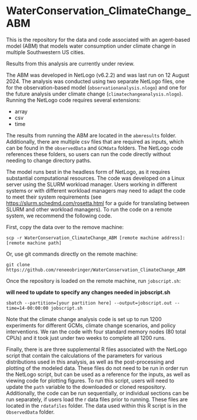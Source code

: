 # WaterConservation_ClimateChange_ABM
This is the repository for the data and code associated with an agent-based model (ABM) that models water consumption under climate change in multiple Southwestern US cities.

Results from this analysis are currently under review. 

The ABM was developed in NetLogo (v6.2.2) and was last run on 12 August 2024. The analysis was conducted using two separate NetLogo files, one for the observation-based model (`observationanalysis.nlogo`) and one for the future analysis under climate change (`climatechangeanalysis.nlogo`). Running the NetLogo code requires several extensions: 

* array
* csv
* time

The results from running the ABM are located in the `abmresults` folder. Additionally, there are multiple csv files that are required as inputs, which can be found in the `observedData` and `GCMdata` folders. The NetLogo code references these folders, so users can run the code directly without needing to change directory paths.

The model runs best in the headless form of NetLogo, as it requires substantial computational resources. The code was developed on a Linux server using the SLURM workload manager. Users working in different systems or with different workload managers may need to adapt the code to meet their system requirements (see https://slurm.schedmd.com/rosetta.html for a guide for translating between SLURM and other workload managers). To run the code on a remote system, we recommend the following code. 

First, copy the data over to the remove machine:

```shell
scp -r WaterConservation_ClimateChange_ABM [remote machine address]:[remote machine path]
```

Or, use git commands directly on the remote machine: 

```shell
git clone https://github.com/reneeobringer/WaterConservation_ClimateChange_ABM
```

Once the repository is loaded on the remote machine, run `jobscript.sh`:

**will need to update to specify any changes needed in jobscript.sh**

```shell
sbatch --partition=[your partition here] --output=jobscript.out --time=14-00:00:00 jobscript.sh
```

Note that the climate change analysis code is set up to run 1200 experiments for different GCMs, climate change scenarios, and policy interventions. We ran the code with four standard memory nodes (80 total CPUs) and it took just under two weeks to complete all 1200 runs. 

Finally, there is are three supplemental R files associated with the NetLogo script that contain the calculations of the parameters for various distributions used in this analysis, as well as the post-processing and plotting of the modeled data. These files do not need to be run in order run the NetLogo script, but can be used as a reference for the inputs, as well as viewing code for plotting figures. To run this script, users will need to update the `path` variable to the downloaded or cloned respository. Additionally, the code can be run sequentially, or individual sections can be run separately, if users load the r data files prior to running. These files are located in the `rdatafiles` folder. The data used within this R script is in the `ObservedData` folder.
